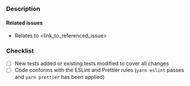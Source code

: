 ### Description


#### Related issues

<!--
Please list related issues and discussion by using the following syntax:

- Relates to #49
  (to reference issues in the Objection.js repository)
- Relates to https://github.com/tgriesser/knex/issues/100
  (to reference issues in a related repository)
-->

- Relates to <link_to_referenced_issue>

### Checklist

<!--
- Please mark your choice with an "x" (i.e. [x], see
  https://github.com/blog/1375-task-lists-in-gfm-issues-pulls-comments)
- PR's without test coverage will be closed.
-->

- [ ] New tests added or existing tests modified to cover all changes
- [ ] Code conforms with the ESLint and Prettier rules (`yarn eslint` passes
      and `yarn prettier` has been applied)
